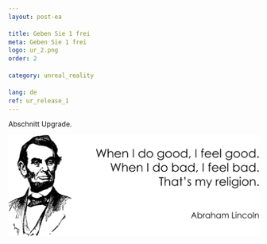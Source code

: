 ```yaml
---
layout: post-ea

title: Geben Sie 1 frei
meta: Geben Sie 1 frei
logo: ur_2.png
order: 2

category: unreal_reality

lang: de
ref: ur_release_1
---
```


Abschnitt Upgrade.

<a data-fancybox="gallery" href="/img/programming/Lincoln.png"><img src="/img/programming/Lincoln.png" alt=""></a>
